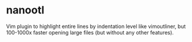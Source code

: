 # nanootl
Vim plugin to highlight entire lines by indentation level like vimoutliner, but 100-1000x faster opening large files (but without any other features).
